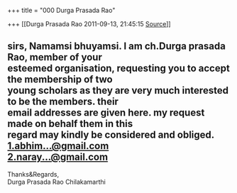 +++
title = "000 Durga Prasada Rao"

+++
[[Durga Prasada Rao	2011-09-13, 21:45:15 [Source](https://groups.google.com/g/bvparishat/c/Ek-H4XEV7mg)]]



sirs, Namamsi bhuyamsi. I am ch.Durga prasada Rao, member of your  
esteemed organisation, requesting you to accept the membership of two  
young scholars as they are very much interested to be the members. their  
email addresses are given here. my request made on behalf them in this  
regard may kindly be considered and obliged.  
[1.abhim...@gmail.com]()  
[2.naray...@gmail.com]()  
--  
Thanks&Regards,  
Durga Prasada Rao Chilakamarthi

